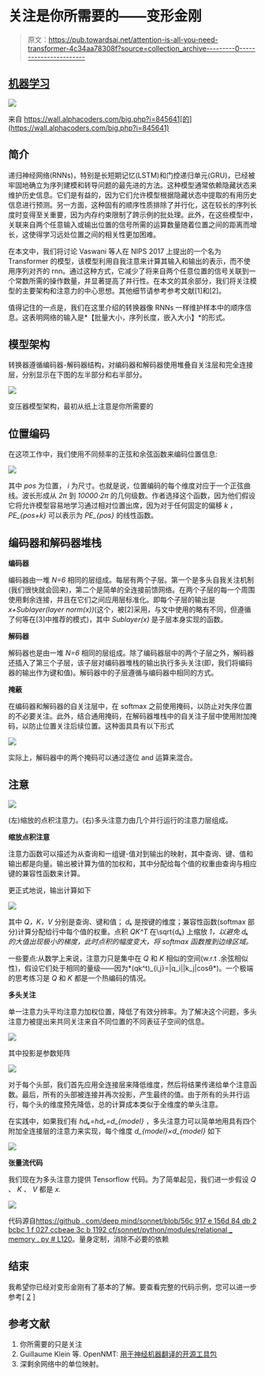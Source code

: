 # 关注是你所需要的——变形金刚

> 原文：<https://pub.towardsai.net/attention-is-all-you-need-transformer-4c34aa78308f?source=collection_archive---------0----------------------->

## [机器学习](https://towardsai.net/p/category/machine-learning)

![](img/b79c3018808d51560e9f3c9382a87a07.png)

来自 https://wall.alphacoders.com/big.php?i=845641[的](https://wall.alphacoders.com/big.php?i=845641)

## **简介**

递归神经网络(RNNs)，特别是长短期记忆(LSTM)和门控递归单元(GRU)，已经被牢固地确立为序列建模和转导问题的最先进的方法。这种模型通常依赖隐藏状态来维护历史信息。它们是有益的，因为它们允许模型根据隐藏状态中提取的有用历史信息进行预测。另一方面，这种固有的顺序性质排除了并行化，这在较长的序列长度时变得至关重要，因为内存约束限制了跨示例的批处理。此外，在这些模型中，关联来自两个任意输入或输出位置的信号所需的运算数量随着位置之间的距离而增长，这使得学习远处位置之间的相关性更加困难。

在本文中，我们将讨论 Vaswani 等人在 NIPS 2017 上提出的一个名为 Transformer 的模型，该模型利用自我注意来计算其输入和输出的表示，而不使用序列对齐的 rnn。通过这种方式，它减少了将来自两个任意位置的信号关联到一个常数所需的操作数量，并显著提高了并行性。在本文的其余部分，我们将关注模型的主要架构和注意力的中心思想。其他细节请参考参考文献[1]和[2]。

值得记住的一点是，我们在这里介绍的转换器像 RNNs 一样维护样本中的顺序信息。这表明网络的输入是*【批量大小，序列长度，嵌入大小】*的形式。

## **模型架构**

转换器遵循编码器-解码器结构，对编码器和解码器使用堆叠自关注层和完全连接层，分别显示在下图的左半部分和右半部分。

![](img/8fdb98e3c81fb4864e0f9eeae4a71ab9.png)

变压器模型架构，最初从纸上注意是你所需要的

## 位置编码

在这项工作中，我们使用不同频率的正弦和余弦函数来编码位置信息:

![](img/04e4693d4661103420655be655ebd058.png)

其中 *pos* 为位置， *i* 为尺寸。也就是说，位置编码的每个维度对应于一个正弦曲线。波长形成从 *2π* 到 *10000⋅2π* 的几何级数。作者选择这个函数，因为他们假设它将允许模型容易地学习通过相对位置出席，因为对于任何固定的偏移 *k* ， *PE_{pos+k}* 可以表示为 *PE_{pos}* 的线性函数。

## **编码器和解码器堆栈**

**编码器**

编码器由一堆 *N=6* 相同的层组成。每层有两个子层。第一个是多头自我关注机制(我们很快就会回来)，第二个是简单的全连接前馈网络。在两个子层的每一个周围使用剩余连接，并且在它们之间应用层标准化。即每个子层的输出是*x+Sublayer(layer norm(x))*(这个，被[2]采用，与文中使用的略有不同，但遵循了何等在[3]中推荐的模式)，其中 *Sublayer(x)* 是子层本身实现的函数。

**解码器**

解码器也是由一堆 *N=6* 相同的层组成。除了编码器层中的两个子层之外，解码器还插入了第三个子层，该子层对编码器堆栈的输出执行多头关注(即，我们将编码器的输出作为键和值)。解码器中的子层遵循与编码器中相同的方式。

**掩蔽**

在编码器和解码器的自关注层中，在 softmax 之前使用掩码，以防止对失序位置的不必要关注。此外，结合通用掩码，在解码器堆栈中的自关注子层中使用附加掩码，以防止位置关注后续位置。这种面具具有以下形式

![](img/e739eb536ac10d8076005bf4d29dc124.png)

实际上，解码器中的两个掩码可以通过逐位 and 运算来混合。

## **注意**

![](img/0a724a3bdd1be07acd5ef9afcb75a68b.png)

(左)缩放的点积注意力。(右)多头注意力由几个并行运行的注意力层组成。

**缩放点积注意**

注意力函数可以描述为从查询和一组键-值对到输出的映射，其中查询、键、值和输出都是向量。输出被计算为值的加权和，其中分配给每个值的权重由查询与相应键的兼容性函数来计算。

更正式地说，输出计算如下

![](img/cbfd3dadd002cd312c77a690d4e9e0a2.png)

其中 *Q，K，V* 分别是查询、键和值； *dₖ* 是按键的维度；兼容性函数(softmax 部分)计算分配给行中每个值的权重。点积 *QK^T* 在\sqrt{dₖ} 上缩放 *1，以避免 *dₖ* 的大值出现极小的梯度，此时点积的幅度变大，将 softmax 函数推到边缘区域。*

一些要点:从数学上来说，注意力只是集中在 *Q* 和 *K* 相似的空间(w.r.t .余弦相似性)，假设它们处于相同的量级——因为*(qk^t)_{i,j}=|q_i||k_j|cosθ*)。一个极端的思考练习是 *Q* 和 *K* 都是一个热编码的情况。

**多头关注**

单一注意力头平均注意力加权位置，降低了有效分辨率。为了解决这个问题，多头注意力被提出来共同关注来自不同位置的不同表征子空间的信息。

![](img/250c198fd78703a8d4cbb594f392587c.png)

其中投影是参数矩阵

![](img/31ddc609c9a7b1dddc2db7158d7937de.png)

对于每个头部，我们首先应用全连接层来降低维度，然后将结果传递给单个注意函数。最后，所有的头部被连接并再次投影，产生最终的值。由于所有的头并行运行，每个头的维度预先降低，总的计算成本类似于全维度的单头注意。

在实践中，如果我们有 *hdₖ=hdᵥ=d_{model}* ，多头注意力可以简单地用具有四个附加全连接层的注意力来实现，每个维度 *d_{model}×d_{model}* 如下

![](img/cece913531e7dfd378d0bfc6f475c240.png)

**张量流代码**

我们现在为多头注意力提供 Tensorflow 代码。为了简单起见，我们进一步假设 *Q* 、 *K* 、 *V* 都是 *x.*

![](img/848b406b91e3d2385727b3532e10e8e3.png)

代码源自[https://github . com/deep mind/sonnet/blob/56c 917 e 156d 84 db 2 bcbc 1 f 027 ccbeae 3c b 1192 cf/sonnet/python/modules/relational _ memory . py # L120](https://github.com/deepmind/sonnet/blob/56c917e156d84db2bcbc1f027ccbeae3cb1192cf/sonnet/python/modules/relational_memory.py#L120)。量身定制，消除不必要的依赖

## 结束

我希望你已经对变形金刚有了基本的了解。要查看完整的代码示例，您可以进一步参考[ [2](http://nlp.seas.harvard.edu/2018/04/03/attention.html#attention) ]

## **参考文献**

1.  你所需要的只是关注
2.  Guillaume Klein 等. OpenNMT: [用于神经机器翻译的开源工具包](http://nlp.seas.harvard.edu/2018/04/03/attention.html#attention)
3.  深剩余网络中的单位映射。